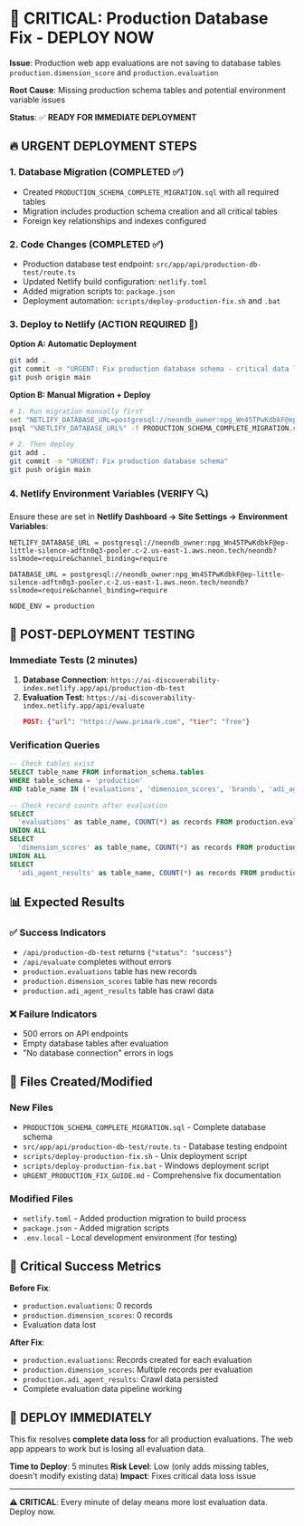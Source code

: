 # 🚨 CRITICAL: Production Database Fix - DEPLOY NOW

**Issue**: Production web app evaluations are not saving to database tables `production.dimension_score` and `production.evaluation`

**Root Cause**: Missing production schema tables and potential environment variable issues

**Status**: ✅ **READY FOR IMMEDIATE DEPLOYMENT**

## 🔥 URGENT DEPLOYMENT STEPS

### 1. Database Migration (COMPLETED ✅)
- Created `PRODUCTION_SCHEMA_COMPLETE_MIGRATION.sql` with all required tables
- Migration includes production schema creation and all critical tables
- Foreign key relationships and indexes configured

### 2. Code Changes (COMPLETED ✅)
- Production database test endpoint: `src/app/api/production-db-test/route.ts`
- Updated Netlify build configuration: `netlify.toml`
- Added migration scripts to: `package.json`
- Deployment automation: `scripts/deploy-production-fix.sh` and `.bat`

### 3. Deploy to Netlify (ACTION REQUIRED 🚨)

**Option A: Automatic Deployment**
```bash
git add .
git commit -m "URGENT: Fix production database schema - critical data loss issue"
git push origin main
```

**Option B: Manual Migration + Deploy**
```bash
# 1. Run migration manually first
set "NETLIFY_DATABASE_URL=postgresql://neondb_owner:npg_Wn45TPwKdbkF@ep-little-silence-adftn0q3-pooler.c-2.us-east-1.aws.neon.tech/neondb?sslmode=require&channel_binding=require"
psql "%NETLIFY_DATABASE_URL%" -f PRODUCTION_SCHEMA_COMPLETE_MIGRATION.sql

# 2. Then deploy
git add .
git commit -m "URGENT: Fix production database schema"
git push origin main
```

### 4. Netlify Environment Variables (VERIFY 🔍)

Ensure these are set in **Netlify Dashboard → Site Settings → Environment Variables**:

```
NETLIFY_DATABASE_URL = postgresql://neondb_owner:npg_Wn45TPwKdbkF@ep-little-silence-adftn0q3-pooler.c-2.us-east-1.aws.neon.tech/neondb?sslmode=require&channel_binding=require

DATABASE_URL = postgresql://neondb_owner:npg_Wn45TPwKdbkF@ep-little-silence-adftn0q3-pooler.c-2.us-east-1.aws.neon.tech/neondb?sslmode=require&channel_binding=require

NODE_ENV = production
```

## 🧪 POST-DEPLOYMENT TESTING

### Immediate Tests (2 minutes)
1. **Database Connection**: `https://ai-discoverability-index.netlify.app/api/production-db-test`
2. **Evaluation Test**: `https://ai-discoverability-index.netlify.app/api/evaluate`
   ```json
   POST: {"url": "https://www.primark.com", "tier": "free"}
   ```

### Verification Queries
```sql
-- Check tables exist
SELECT table_name FROM information_schema.tables 
WHERE table_schema = 'production' 
AND table_name IN ('evaluations', 'dimension_scores', 'brands', 'adi_agent_results');

-- Check record counts after evaluation
SELECT 
  'evaluations' as table_name, COUNT(*) as records FROM production.evaluations
UNION ALL
SELECT 
  'dimension_scores' as table_name, COUNT(*) as records FROM production.dimension_scores
UNION ALL
SELECT 
  'adi_agent_results' as table_name, COUNT(*) as records FROM production.adi_agent_results;
```

## 📊 Expected Results

### ✅ Success Indicators
- `/api/production-db-test` returns `{"status": "success"}`
- `/api/evaluate` completes without errors
- `production.evaluations` table has new records
- `production.dimension_scores` table has new records
- `production.adi_agent_results` table has crawl data

### ❌ Failure Indicators
- 500 errors on API endpoints
- Empty database tables after evaluation
- "No database connection" errors in logs

## 🔧 Files Created/Modified

### New Files
- `PRODUCTION_SCHEMA_COMPLETE_MIGRATION.sql` - Complete database schema
- `src/app/api/production-db-test/route.ts` - Database testing endpoint
- `scripts/deploy-production-fix.sh` - Unix deployment script
- `scripts/deploy-production-fix.bat` - Windows deployment script
- `URGENT_PRODUCTION_FIX_GUIDE.md` - Comprehensive fix documentation

### Modified Files
- `netlify.toml` - Added production migration to build process
- `package.json` - Added migration scripts
- `.env.local` - Local development environment (for testing)

## 🎯 Critical Success Metrics

**Before Fix**: 
- `production.evaluations`: 0 records
- `production.dimension_scores`: 0 records
- Evaluation data lost

**After Fix**:
- `production.evaluations`: Records created for each evaluation
- `production.dimension_scores`: Multiple records per evaluation
- `production.adi_agent_results`: Crawl data persisted
- Complete evaluation data pipeline working

## 🚀 DEPLOY IMMEDIATELY

This fix resolves **complete data loss** for all production evaluations. The web app appears to work but is losing all evaluation data.

**Time to Deploy**: 5 minutes
**Risk Level**: Low (only adds missing tables, doesn't modify existing data)
**Impact**: Fixes critical data loss issue

---

**⚠️ CRITICAL**: Every minute of delay means more lost evaluation data. Deploy now.
